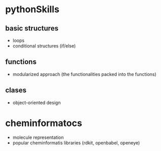 # pythonSkills
## basic structures
* loops
* conditional structures (if/else)

## functions
* modularized approach (the functionalities packed into the functions)

## clases
* object-oriented design

# cheminformatocs
* molecule representation
* popular cheminformatis libraries (rdkit, openbabel, openeye) 
